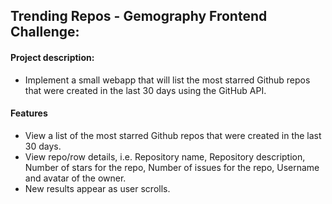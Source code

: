 ## Trending Repos - Gemography Frontend Challenge: 

#### Project description:
 - Implement a small webapp that will list the most starred Github repos that were created in the last 30 days using the GitHub API.

#### Features
- View a list of the most starred Github repos that were created in the last 30 days.
- View repo/row details, i.e. Repository name, Repository description, Number of stars for the repo, Number of issues for the repo, Username and avatar of the owner.
- New results appear as user scrolls. 
